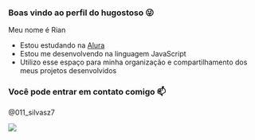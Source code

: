 ### Boas vindo ao perfil do hugostoso 😜

Meu nome é Rian

- Estou estudando na [Alura](https://www.alura.com.br)
- Estou me desenvolvendo na linguagem JavaScript
- Utilizo esse espaço para minha organização e compartilhamento dos meus projetos desenvolvidos

### Você pode entrar em contato comigo 📫

@011_silvasz7

![](https://media1.tenor.com/m/J9usIHOh5YUAAAAC/motlei.gif)

